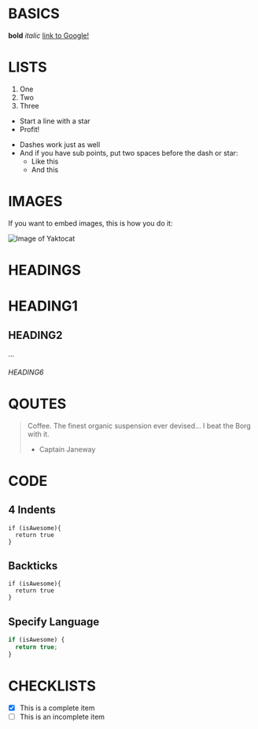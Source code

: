 # BASICS

**bold**
_italic_
[link to Google!](http://google.com)

# LISTS

1. One
2. Two
3. Three

- Start a line with a star
- Profit!

* Dashes work just as well
* And if you have sub points, put two spaces before the dash or star:
  - Like this
  - And this

# IMAGES

If you want to embed images, this is how you do it:

![Image of Yaktocat](https://octodex.github.com/images/yaktocat.png)

# HEADINGS

# HEADING1

## HEADING2

...

###### HEADING6

# QOUTES

> Coffee. The finest organic suspension ever devised... I beat the Borg with it.
>
> - Captain Janeway

# CODE

## 4 Indents

    if (isAwesome){
      return true
    }

## Backticks

```
if (isAwesome){
  return true
}
```

## Specify Language

```javascript
if (isAwesome) {
  return true;
}
```

# CHECKLISTS

- [x] This is a complete item
- [ ] This is an incomplete item
